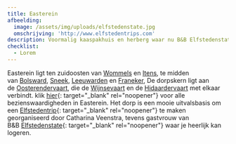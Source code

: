 ```yaml
---
title: Easterein
afbeelding:
  image: /assets/img/uploads/elfstedenstate.jpg
  omschrijving: 'http://www.elfstedentrips.com'
description: Voormalig kaaspakhuis en herberg waar nu B&B Elfstedenstate is gevestigd.
checklist:
  - Lorem
---
```


Easterein ligt ten zuidoosten van&nbsp;[Wommels](https://nl.wikipedia.org/wiki/Wommels)&nbsp;en&nbsp;[Itens](https://nl.wikipedia.org/wiki/Itens), te midden van&nbsp;[Bolsward](https://nl.wikipedia.org/wiki/Bolsward),&nbsp;[Sneek](<https://nl.wikipedia.org/wiki/Sneek_(stad)>),&nbsp;[Leeuwarden](<https://nl.wikipedia.org/wiki/Leeuwarden_(stad)>)&nbsp;en&nbsp;[Franeker](https://nl.wikipedia.org/wiki/Franeker), De dorpskern ligt aan de&nbsp;[Oosterendervaart](https://nl.wikipedia.org/w/index.php?title=Oosterendervaart&action=edit&redlink=1), die de&nbsp;[Wijnsevaart](https://nl.wikipedia.org/w/index.php?title=Wijnsevaart&action=edit&redlink=1)&nbsp;en de&nbsp;[Hidaardervaart](https://nl.wikipedia.org/w/index.php?title=Hidaardervaart&action=edit&redlink=1)&nbsp;met elkaar verbindt. klik [hier](<https://nl.wikipedia.org/wiki/Lijst_van_rijksmonumenten_in_Oosterend_(Súdwest-Fryslân)>){: target="\_blank" rel="noopener"} voor alle bezienswaardigheden in Easterein. Het dorp is een mooie uitvalsbasis om een [Elfstedentrip](http://www.elfstedentrips.com){: target="\_blank" rel="noopener"} te maken georganiseerd door Catharina Veenstra, tevens gastvrouw van B&B&nbsp;[Elfstedenstate](https://elfstedenstate.nl){: target="\_blank" rel="noopener"}&nbsp;waar je heerlijk kan logeren.
